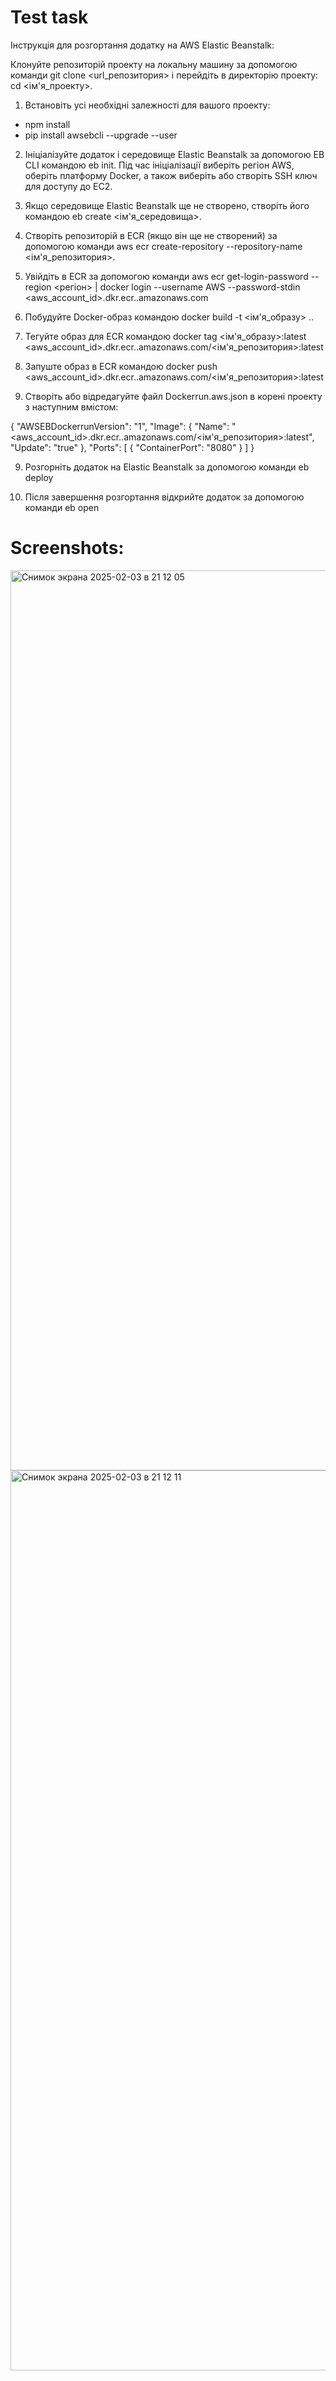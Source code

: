 # Test task

Інструкція для розгортання додатку на AWS Elastic Beanstalk:

Клонуйте репозиторій проекту на локальну машину за допомогою команди git clone <url_репозитория> і перейдіть в директорію проекту: cd <ім'я_проекту>.

1. Встановіть усі необхідні залежності для вашого проекту:
- npm install
- pip install awsebcli --upgrade --user

2. Ініціалізуйте додаток і середовище Elastic Beanstalk за допомогою EB CLI командою eb init. Під час ініціалізації виберіть регіон AWS, оберіть платформу Docker, а також виберіть або створіть SSH ключ для доступу до EC2.

3. Якщо середовище Elastic Beanstalk ще не створено, створіть його командою eb create <ім'я_середовища>.

4. Створіть репозиторій в ECR (якщо він ще не створений) за допомогою команди aws ecr create-repository --repository-name <ім'я_репозитория>.

5. Увійдіть в ECR за допомогою команди aws ecr get-login-password --region <регіон> | docker login --username AWS --password-stdin <aws_account_id>.dkr.ecr.<region>.amazonaws.com

5. Побудуйте Docker-образ командою docker build -t <ім'я_образу> ..

6. Тегуйте образ для ECR командою docker tag <ім'я_образу>:latest <aws_account_id>.dkr.ecr.<region>.amazonaws.com/<ім'я_репозитория>:latest

7. Запуште образ в ECR командою docker push <aws_account_id>.dkr.ecr.<region>.amazonaws.com/<ім'я_репозитория>:latest

8. Створіть або відредагуйте файл Dockerrun.aws.json в корені проекту з наступним вмістом:

{
  "AWSEBDockerrunVersion": "1",
  "Image": {
    "Name": "<aws_account_id>.dkr.ecr.<region>.amazonaws.com/<ім'я_репозитория>:latest",
    "Update": "true"
  },
  "Ports": [
    {
      "ContainerPort": "8080"
    }
  ]
}

9. Розгорніть додаток на Elastic Beanstalk за допомогою команди eb deploy

10. Після завершення розгортання відкрийте додаток за допомогою команди eb open


# Screenshots:

<img width="1440" alt="Снимок экрана 2025-02-03 в 21 12 05" src="https://github.com/user-attachments/assets/fadaabef-1c6b-4558-b969-5d36b7308bd8" />


<img width="1440" alt="Снимок экрана 2025-02-03 в 21 12 11" src="https://github.com/user-attachments/assets/5824fd2d-1bd2-4caf-96f4-ef6c5b5b7ec4" />


